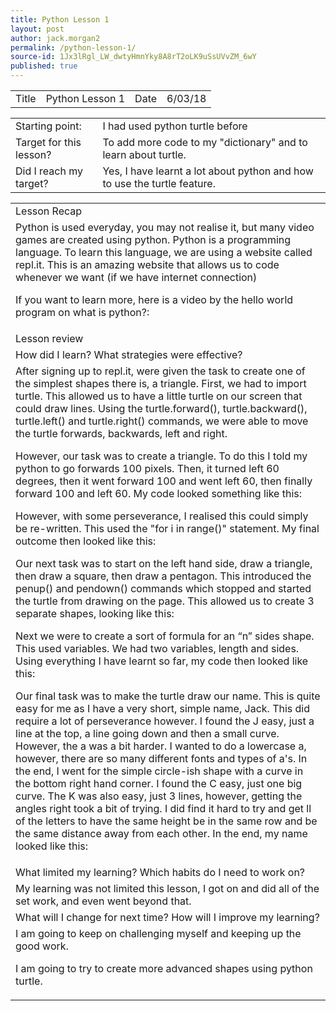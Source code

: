 ```yaml
---
title: Python Lesson 1
layout: post
author: jack.morgan2
permalink: /python-lesson-1/
source-id: 1Jx3lRgl_LW_dwtyHmnYky8A8rT2oLK9uSsUVvZM_6wY
published: true
---
```

<table>
  <tr>
    <td>Title</td>
    <td>Python Lesson 1</td>
    <td>Date</td>
    <td>6/03/18</td>
  </tr>
</table>


<table>
  <tr>
    <td>Starting point:</td>
    <td>I had used python turtle before</td>
  </tr>
  <tr>
    <td>Target for this lesson?</td>
    <td>To add more code to my "dictionary" and to learn about turtle.</td>
  </tr>
  <tr>
    <td>Did I reach my target? 
</td>
    <td>Yes, I have learnt a lot about python and how to use the turtle feature.</td>
  </tr>
</table>


<table>
  <tr>
    <td>Lesson Recap</td>
  </tr>
  <tr>
    <td>Python is used everyday, you may not realise it, but many video games are created using python. Python is a programming language. To learn this language, we are using a website called repl.it. This is an amazing website that allows us to code whenever we want (if we have internet connection)

If you want to learn more, here is a video by the hello world program on what is python?:
</td>
  </tr>
  <tr>
    <td>Lesson review</td>
  </tr>
  <tr>
    <td>How did I learn? What strategies were effective? </td>
  </tr>
  <tr>
    <td>After signing up to repl.it, were given the task to create one of the simplest shapes there is, a triangle. First, we had to import turtle. This allowed us to have a little turtle on our screen that could draw lines. Using the turtle.forward(), turtle.backward(), turtle.left() and turtle.right() commands, we were able to move the turtle forwards, backwards, left and right. 

However, our task was to create a triangle. To do this I told my python to go forwards 100 pixels. Then, it turned left 60 degrees, then it went forward 100 and went left 60, then finally forward 100 and left 60. My code looked something like this:


However, with some perseverance, I realised this could simply be re-written. This used the "for i in range()" statement. My final outcome then looked like this:


Our next task was to start on the left hand side, draw a triangle, then draw a square, then draw a pentagon. This introduced the penup() and pendown() commands which stopped and started the turtle from drawing on the page. This allowed us to create 3 separate shapes, looking like this:

Next we were to create a sort of formula for an “n” sides shape. This used variables. We had two variables, length and sides. Using everything I have learnt so far, my code then looked like this:


Our final task was to make the turtle draw our name. This is quite easy for me as I have a very short, simple name, Jack. This did require a lot of perseverance however. I found the J easy, just a line at the top, a line going down and then a small curve. However, the a was a bit harder. I wanted to do a lowercase a, however, there are so many different fonts and types of a's. In the end, I went for the simple circle-ish shape with a curve in the bottom right hand corner. I found the C easy, just one big curve. The K was also easy, just 3 lines, however, getting the angles right took a bit of trying. I did find it hard to try and get ll of the letters to have the same height be in the same row and be the same distance away from each other. In the end, my name looked like this: 



</td>
  </tr>
  <tr>
    <td>What limited my learning? Which habits do I need to work on? </td>
  </tr>
  <tr>
    <td>My learning was not limited this lesson, I got on and did all of the set work, and even went beyond that.</td>
  </tr>
  <tr>
    <td>What will I change for next time? How will I improve my learning?</td>
  </tr>
  <tr>
    <td>I am going to keep on challenging myself and keeping up the good work. 

I am going to try to create more advanced shapes using python turtle.</td>
  </tr>
</table>


